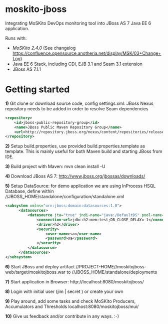 moskito-jboss
=============

Integrating MoSKito DevOps monitoring tool into JBoss AS 7 Java EE 6 application.

Runs with:
* *MoSKito 2.4.0* (See changelog https://confluence.opensource.anotheria.net/display/MSK/03+Change+Log)
* Java EE 6 Stack, including CDI, EJB 3.1 and Seam 3.1 extension
* JBoss AS 7.1.1

Getting started 
===============

**1)** Git clone or download source code, config settings.xml: JBoss Nexus repository needs to be added in order to resolve Seam dependencies
```XML
<repository>
    <id>jboss-public-repository-group</id>
    <name>JBoss Public Maven Repository Group</name>
    <url>http://repository.jboss.org/nexus/content/repositories/releases</url>
</repository>
```

**2)** Setup build.properties, use provided build.properties.template as template. This is mainly useful for both Maven build and starting JBoss from IDE.

**3)** Build project with Maven: mvn clean install -U

**4)** Download JBoss AS 7: http://www.jboss.org/jbossas/downloads/

**5)** Setup DataSource: for demo application we are using InProcess HSQL Database, define within //JBOSS_HOME/standalone/configuration/standalone.xml
```XML
<subsystem xmlns="urn:jboss:domain:datasources:1.0">
      <datasources>
          <datasource jta="true" jndi-name="java:/DefaultDS" pool-name="H2DS" enabled="true" use-java-context="true">
              <connection-url>jdbc:h2:mem:test;DB_CLOSE_DELAY=-1</connection-url>
              <driver>h2</driver>
              <security>
                  <user-name>sa</user-name>
                  <password>sa</password>
              </security>
          </datasource>
      </datasources>
</subsystem>
```

**6)** Start JBoss and deploy artifact //PROJECT-HOME//moskitojboss-web/target/moskitojboss.war to //JBOSS_HOME/standalone/deployments

**7)** Start application in Browser: http://localhost:8080/moskitojboss/

**8)** Login with initial user (jim | secret ) or create your own

**9)** Play around, add some tasks and check MoSKito Producers, Accumulators and Thresholds localhost:8080/moskitojboss/mui/

**10)** Give us feedback and/or contribute in any ways. :-)
